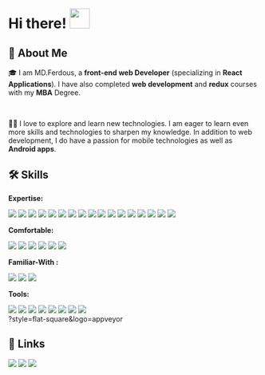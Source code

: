 # Hi there! <img src = "https://raw.githubusercontent.com/MartinHeinz/MartinHeinz/master/wave.gif" width = 40px>

 <!-- <kbd>
 ## 🚀 About Me 
 </kbd> -->

## 🚀 About Me

🎓 I am MD.Ferdous, a **front-end web Developer**  (specializing in **React Applications**). I have also completed **web development** and **redux** courses with my **MBA** Degree. 

</br>

👨‍💻 I love to explore and learn new technologies. I am eager to learn even more skills and technologies to sharpen my knowledge. In addition to web development, I do have a passion for mobile technologies as well as **Android apps**.


## 🛠️ Skills

**Expertise:**

[<img src="https://img.shields.io/badge/-htnl5-E34F26?style=flat-square&logo=html5&logoColor=white">](https://github.com/ferdousr3/ferdousr3/blob/main/README.md)
[<img src="https://img.shields.io/badge/-css3-1572B6?style=flat-square&logo=css3&logoColor=white">](https://github.com/ferdousr3/ferdousr3/blob/main/README.md)
[<img src="https://img.shields.io/badge/-javascript-F7DF1E?style=flat-square&logo=javascript&logoColor=white">](https://github.com/ferdousr3/ferdousr3/blob/main/README.md)
[<img src="https://img.shields.io/badge/-es6-F2D732?style=flat-square&logo=javascript&logoColor=white">](https://github.com/ferdousr3/ferdousr3/blob/main/README.md)
[<img src="https://img.shields.io/badge/-typescript-3178C6?style=flat-square&logo=typescript&logoColor=white">](https://github.com/ferdousr3/ferdousr3/blob/main/README.md)
[<img src="https://img.shields.io/badge/-react js-61DAFB?style=flat-square&logo=react&logoColor=white">](https://github.com/ferdousr3/ferdousr3/blob/main/README.md)
[<img src="https://img.shields.io/badge/-react router-CA4245?style=flat-square&logo=reactrouter&logoColor=white">](https://github.com/ferdousr3/ferdousr3/blob/main/README.md)
[<img src="https://img.shields.io/badge/-next js-000000?style=flat-square&logo=next.js&logoColor=white">](https://github.com/ferdousr3/ferdousr3/blob/main/README.md)
[<img src="https://img.shields.io/badge/-redux-764ABC?style=flat-square&logo=redux&logoColor=white">](https://github.com/ferdousr3/ferdousr3/blob/main/README.md)
[<img src="https://img.shields.io/badge/-rest api-4285F4?style=flat-square&logo=Amazon CloudWatch&logoColor=white">](https://github.com/ferdousr3/ferdousr3/blob/main/README.md)
[<img src="https://img.shields.io/badge/-  Authentication-EB5424?style=flat-square&logo=AdGuard&logoColor=white">](https://github.com/ferdousr3/ferdousr3/blob/main/README.md)
[<img src="https://img.shields.io/badge/- react bootstrap-764ABC?style=flat-square&logo=bootstrap&logoColor=white">](https://github.com/ferdousr3/ferdousr3/blob/main/README.md)
[<img src="https://img.shields.io/badge/-Tailwind css-06B6D4?style=flat-square&logo=Tailwindcss&logoColor=white">](https://github.com/ferdousr3/ferdousr3/blob/main/README.md)
[<img src="https://img.shields.io/badge/-Bootstrap-7952B3?style=flat-square&logo=Bootstrap&logoColor=white">](https://github.com/ferdousr3/ferdousr3/blob/main/README.md)
[<img src="https://img.shields.io/badge/-mui-007FFF?style=flat-square&logo=mui&logoColor=white">](https://github.com/ferdousr3/ferdousr3/blob/main/README.md)
[<img src="https://img.shields.io/badge/-sass-CC6699?style=flat-square&logo=sass&logoColor=white">](https://github.com/ferdousr3/ferdousr3/blob/main/README.md)
[<img src="https://img.shields.io/badge/-chakra ui-319795?style=flat-square&logo=chakraui&logoColor=white">](https://github.com/ferdousr3/ferdousr3/blob/main/README.md)
 </br>

**Comfortable:**

 [<img src="https://img.shields.io/badge/-node js-339933?style=flat-square&logo=node.js&logoColor=white">](https://github.com/ferdousr3/ferdousr3/blob/main/README.md)
 [<img src="https://img.shields.io/badge/-mongo DB-47A248?style=flat-square&logo=mongodb&logoColor=white">](https://github.com/ferdousr3/ferdousr3/blob/main/README.md)
 [<img src="https://img.shields.io/badge/-mongoose-C70D2C?style=flat-square&logo=Spring Security&logoColor=white">](https://github.com/ferdousr3/ferdousr3/blob/main/README.md)
 [<img src="https://img.shields.io/badge/-Express js-000000?style=flat-square&logo=express&logoColor=white">](https://github.com/ferdousr3/ferdousr3/blob/main/README.md)
 [<img src="https://img.shields.io/badge/-stripe-008CDD?style=flat-square&logo=stripe&logoColor=white">](https://github.com/ferdousr3/ferdousr3/blob/main/README.md)
 [<img src="https://img.shields.io/badge/-jwt-000000?style=flat-square&logo=JSON Web Tokens&logoColor=white">](https://github.com/ferdousr3/ferdousr3/blob/main/README.md)
</br>

**Familiar-With :**

 [<img src="https://img.shields.io/badge/-React native-61DAFB?style=flat-square&logo=react&logoColor=white">](https://github.com/ferdousr3/ferdousr3/blob/main/README.md)
 [<img src="https://img.shields.io/badge/-React Query-FF4154?style=flat-square&logo=React Query&logoColor=white">](https://github.com/ferdousr3/ferdousr3/blob/main/README.md)
 [<img src="https://img.shields.io/badge/-React Hook Form-EC5990?style=flat-square&logo=ReactHookForm&logoColor=white">](https://github.com/ferdousr3/ferdousr3/blob/main/README.md)
 </br>

**Tools:**

 [<img src="https://img.shields.io/badge/-github-EC5990?style=flat-square&logo=github&logoColor=white">](https://github.com/ferdousr3/ferdousr3/blob/main/README.md)
 [<img src="https://img.shields.io/badge/-git-F05032?style=flat-square&logo=git&logoColor=white">](https://github.com/ferdousr3/ferdousr3/blob/main/README.md)
 [<img src="https://img.shields.io/badge/-firebase-FFCA28?style=flat-square&logo=firebase&logoColor=white">](https://github.com/ferdousr3/ferdousr3/blob/main/README.md)
 [<img src="https://img.shields.io/badge/-netlify-00C7B7?style=flat-square&logo=netlify&logoColor=white">](https://github.com/ferdousr3/ferdousr3/blob/main/README.md)
 [<img src="https://img.shields.io/badge/-heroku-430098?style=flat-square&logo=heroku&logoColor=white">](https://github.com/ferdousr3/ferdousr3/blob/main/README.md)
 [<img src="https://img.shields.io/badge/-vs code-007ACC?style=flat-square&logo=Visual Studio Code&logoColor=white">](https://github.com/ferdousr3/ferdousr3/blob/main/README.md)
 [<img src="https://img.shields.io/badge/-Chrome Dev Tool-4285F4?style=flat-square&logo=googlechrome&logoColor=white">](https://github.com/ferdousr3/ferdousr3/blob/main/README.md)
 [<img src="https://img.shields.io/badge/-Chrome Dev Tool-4285F4?style=flat-square&logo=googlechrome&logoColor=white">](https://github.com/ferdousr3/ferdousr3/blob/main/README.md)
</br>
?style=flat-square&logo=appveyor
## 🔗 Links

<!-- display the social media buttons in your README -->

[<img src="https://img.shields.io/badge/-Portfolio-0A192F?style=flat-square&logo=googleChrome&logoColor=white">](https://ferdousresume.netlify.app)
[<img src="https://img.shields.io/badge/-LinkedIn-0072b1?style=flat-square&logo=Linkedin&logoColor=white">](https://www.linkedin.com/in/ferdousr3)
[<img src="https://img.shields.io/badge/-Twitter-1DA1F2?style=flat-square&logo=Twitter&logoColor=white">](https://twitter.com/ferdousr3)
